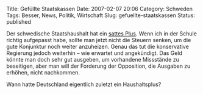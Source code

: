 Title: Gefüllte Staatskassen
Date: 2007-02-07 20:06
Category: Schweden
Tags: Besser, News, Politik, Wirtschaft
Slug: gefuellte-staatskassen
Status: published

Der schwedische Staatshaushalt hat ein [sattes
Plus](http://www.sr.se/cgi-bin/International/nyhetssidor/artikel.asp?ProgramID=2108&Nyheter=&format=1&artikel=1189115).
Wenn ich in der Schule richtig aufgepasst habe, sollte man jetzt nicht
die Steuern senken, um die gute Konjunktur noch weiter anzuheizen. Genau
das tut die konservative Regierung jedoch weiterhin – wie erwartet und
angekündigt. Das Geld könnte man doch sehr gut ausgeben, um vorhandene
Missstände zu beseitigen, aber man will der Forderung der Opposition,
die Ausgaben zu erhöhen, nicht nachkommen.

Wann hatte Deutschland eigentlich zuletzt ein Haushaltsplus?

